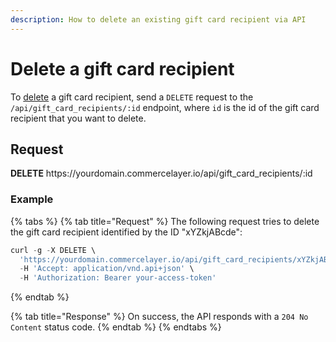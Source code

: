```yaml
---
description: How to delete an existing gift card recipient via API
---
```


# Delete a gift card recipient

To <a href="https://docs.commercelayer.io/developers/deleting-resources" target="_blank">delete</a> a gift card recipient, send a `DELETE` request to the `/api/gift_card_recipients/:id` endpoint, where `id` is the id of the gift card recipient that you want to delete.

## Request

**DELETE** https://<i></i>yourdomain.commercelayer.io/api/gift_card_recipients/:id

### Example

{% tabs %}
{% tab title="Request" %}
The following request tries to delete the gift card recipient identified by the ID "xYZkjABcde":

```javascript
curl -g -X DELETE \
  'https://yourdomain.commercelayer.io/api/gift_card_recipients/xYZkjABcde' \
  -H 'Accept: application/vnd.api+json' \
  -H 'Authorization: Bearer your-access-token'
```
{% endtab %}

{% tab title="Response" %}
On success, the API responds with a `204 No Content` status code.
{% endtab %}
{% endtabs %}

